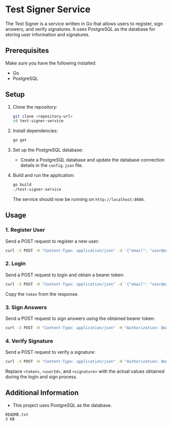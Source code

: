 # Test Signer Service

The Test Signer is a service written in Go that allows users to register, sign answers, and verify signatures. It uses PostgreSQL as the database for storing user information and signatures.

## Prerequisites
Make sure you have the following installed:

- Go
- PostgreSQL

## Setup

1. Clone the repository:

   ```bash
   git clone <repository-url>
   cd test-signer-service
   ```

2. Install dependencies:

   ```bash
   go get
   ```

3. Set up the PostgreSQL database:

   - Create a PostgreSQL database and update the database connection details in the `config.json` file.

4. Build and run the application:

   ```bash
   go build
   ./test-signer-service
   ```

   The service should now be running on `http://localhost:8080`.

## Usage

### 1. Register User

Send a POST request to register a new user:

```bash
curl -X POST -H "Content-Type: application/json" -d '{"email": "user@example.com", "password": "password123"}' http://localhost:3000/register
```

### 2. Login

Send a POST request to login and obtain a bearer token:

```bash
curl -X POST -H "Content-Type: application/json" -d '{"email": "user@example.com", "password": "password123"}' http://localhost:3000/login
```
Copy the `token` from the response.

### 3. Sign Answers

Send a POST request to sign answers using the obtained bearer token:

```bash
curl -X POST -H "Content-Type: application/json" -H "Authorization: Bearer <token>" -d '{"answers": [{"question": "Q1", "answer": "A1"}, {"question": "Q2", "answer": "A2"}]}' http://localhost:3000/sign-answers
```

### 4. Verify Signature

Send a POST request to verify a signature:

```bash
curl -X POST -H "Content-Type: application/json" -H "Authorization: Bearer <token>" -d '{"userId": <userId>, "signature": "<signature>"}' http://localhost:3000/verify-signature
```

Replace `<token>`, `<userId>`, and `<signature>` with the actual values obtained during the login and sign process.

## Additional Information

- This project uses PostgreSQL as the database.
```
README.txt
3 KB